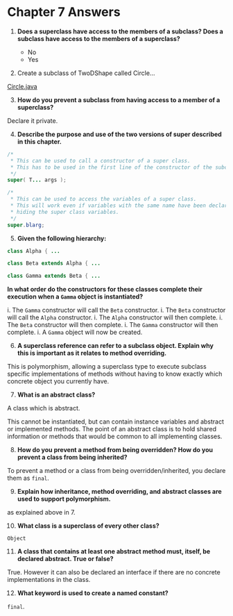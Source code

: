 # Chapter 7 Answers

1. **Does a superclass have access to the members of a subclass? Does a subclass have access to the members of a superclass?**
   
   * No
   * Yes
   
2. Create a subclass of TwoDShape called Circle...

[Circle.java](src/main/java/Circle.java)

3. **How do you prevent a subclass from having access to a member of a superclass?**

Declare it private.

4. **Describe the purpose and use of the two versions of super described in this chapter.**

```java
/*
 * This can be used to call a constructor of a super class.
 * This has to be used in the first line of the constructor of the subclass.
 */
super( T... args );

/* 
 * This can be used to access the variables of a super class.
 * This will work even if variables with the same name have been declared in the subclass,
 * hiding the super class variables.
 */
super.blarg;
```

5. **Given the following hierarchy:**

```java
class Alpha { ...

class Beta extends Alpha { ...

class Gamma extends Beta { ...
```

**In what order do the constructors for these classes complete their execution when a `Gamma` object is instantiated?**

  i. The `Gamma` constructor will call the `Beta` constructor.
  i. The `Beta` constructor will call the `Alpha` constructor.
  i. The `Alpha` constructor will then complete.
  i. The `Beta` constructor will then complete.
  i. The `Gamma` constructor will then complete.
  i. A `Gamma` object will now be created.
  
6. **A superclass reference can refer to a subclass object. Explain why this is important as it relates to method overriding.**

This is polymorphism, allowing a superclass type to execute subclass specific implementations of methods without having to know exactly which concrete object you currently have.

7. **What is an abstract class?**

A class which is abstract.

This cannot be instantiated, but can contain instance variables and abstract or implemented methods. The point of an abstract class is to hold shared information or methods that would be common to all implementing classes.

8. **How do you prevent a method from being overridden? How do you prevent a class from being inherited?**

To prevent a method or a class from being overridden/inherited, you declare them as `final`.

9. **Explain how inheritance, method overriding, and abstract classes are used to support polymorphism.**

as explained above in 7.

10. **What class is a superclass of every other class?**

`Object`

11. **A class that contains at least one abstract method must, itself, be declared abstract. True or false?**

True. However it can also be declared an interface if there are no concrete implementations in the class.

12. **What keyword is used to create a named constant?**

`final`.